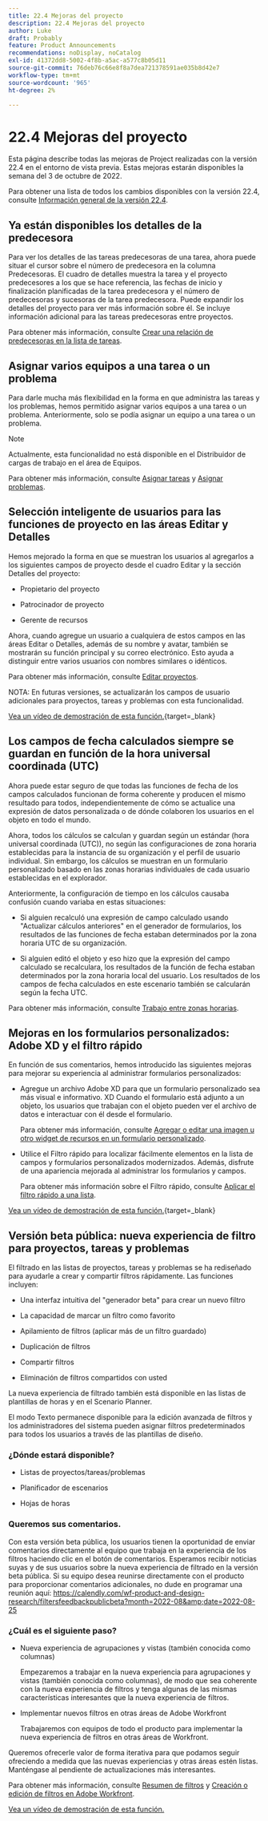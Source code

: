 ```yaml
---
title: 22.4 Mejoras del proyecto
description: 22.4 Mejoras del proyecto
author: Luke
draft: Probably
feature: Product Announcements
recommendations: noDisplay, noCatalog
exl-id: 41372dd8-5002-4f8b-a5ac-a577c8b05d11
source-git-commit: 76deb76c66e8f8a7dea721378591ae035b8d42e7
workflow-type: tm+mt
source-wordcount: '965'
ht-degree: 2%

---
```


# 22.4 Mejoras del proyecto

Esta página describe todas las mejoras de Project realizadas con la versión 22.4 en el entorno de vista previa. Estas mejoras estarán disponibles la semana del 3 de octubre de 2022.

Para obtener una lista de todos los cambios disponibles con la versión 22.4, consulte [Información general de la versión 22.4](/help/quicksilver/product-announcements/product-releases/22.4-release-activity/22-4-release-overview.md).

## Ya están disponibles los detalles de la predecesora

Para ver los detalles de las tareas predecesoras de una tarea, ahora puede situar el cursor sobre el número de predecesora en la columna Predecesoras. El cuadro de detalles muestra la tarea y el proyecto predecesores a los que se hace referencia, las fechas de inicio y finalización planificadas de la tarea predecesora y el número de predecesoras y sucesoras de la tarea predecesora. Puede expandir los detalles del proyecto para ver más información sobre él. Se incluye información adicional para las tareas predecesoras entre proyectos.

Para obtener más información, consulte [Crear una relación de predecesoras en la lista de tareas](/help/quicksilver/manage-work/tasks/use-prdcssrs/create-predecessors-on-task-list.md).

## Asignar varios equipos a una tarea o un problema

Para darle mucha más flexibilidad en la forma en que administra las tareas y los problemas, hemos permitido asignar varios equipos a una tarea o un problema. Anteriormente, solo se podía asignar un equipo a una tarea o un problema.

>[!NOTE]
>
>Actualmente, esta funcionalidad no está disponible en el Distribuidor de cargas de trabajo en el área de Equipos.

Para obtener más información, consulte [Asignar tareas](/help/quicksilver/manage-work/tasks/assign-tasks/assign-tasks.md) y [Asignar problemas](/help/quicksilver/manage-work/issues/manage-issues/assign-issues.md).

## Selección inteligente de usuarios para las funciones de proyecto en las áreas Editar y Detalles

Hemos mejorado la forma en que se muestran los usuarios al agregarlos a los siguientes campos de proyecto desde el cuadro Editar y la sección Detalles del proyecto:

* Propietario del proyecto

* Patrocinador de proyecto

* Gerente de recursos

Ahora, cuando agregue un usuario a cualquiera de estos campos en las áreas Editar o Detalles, además de su nombre y avatar, también se mostrarán su función principal y su correo electrónico. Esto ayuda a distinguir entre varios usuarios con nombres similares o idénticos.

Para obtener más información, consulte [Editar proyectos](/help/quicksilver/manage-work/projects/manage-projects/edit-projects.md).

NOTA: En futuras versiones, se actualizarán los campos de usuario adicionales para proyectos, tareas y problemas con esta funcionalidad.

[Vea un vídeo de demostración de esta función.](https://video.tv.adobe.com/v/3412390/){target=_blank}

## Los campos de fecha calculados siempre se guardan en función de la hora universal coordinada (UTC)

Ahora puede estar seguro de que todas las funciones de fecha de los campos calculados funcionan de forma coherente y producen el mismo resultado para todos, independientemente de cómo se actualice una expresión de datos personalizada o de dónde colaboren los usuarios en el objeto en todo el mundo.

Ahora, todos los cálculos se calculan y guardan según un estándar (hora universal coordinada (UTC)), no según las configuraciones de zona horaria establecidas para la instancia de su organización y el perfil de usuario individual. Sin embargo, los cálculos se muestran en un formulario personalizado basado en las zonas horarias individuales de cada usuario establecidas en el explorador.

Anteriormente, la configuración de tiempo en los cálculos causaba confusión cuando variaba en estas situaciones:

* Si alguien recalculó una expresión de campo calculado usando &quot;Actualizar cálculos anteriores&quot; en el generador de formularios, los resultados de las funciones de fecha estaban determinados por la zona horaria UTC de su organización.

* Si alguien editó el objeto y eso hizo que la expresión del campo calculado se recalculara, los resultados de la función de fecha estaban determinados por la zona horaria local del usuario. Los resultados de los campos de fecha calculados en este escenario también se calcularán según la fecha UTC.

Para obtener más información, consulte [Trabajo entre zonas horarias](/help/quicksilver/workfront-basics/tips-tricks-and-troubleshooting/working-across-timezones.md).

## Mejoras en los formularios personalizados: Adobe XD y el filtro rápido

En función de sus comentarios, hemos introducido las siguientes mejoras para mejorar su experiencia al administrar formularios personalizados:

* Agregue un archivo Adobe XD para que un formulario personalizado sea más visual e informativo. XD Cuando el formulario está adjunto a un objeto, los usuarios que trabajan con el objeto pueden ver el archivo de datos e interactuar con él desde el formulario.

  Para obtener más información, consulte [Agregar o editar una imagen u otro widget de recursos en un formulario personalizado](/help/quicksilver/administration-and-setup/customize-workfront/create-manage-custom-forms/add-widget-or-edit-its-properties-in-a-custom-form.md).

* Utilice el Filtro rápido para localizar fácilmente elementos en la lista de campos y formularios personalizados modernizados. Además, disfrute de una apariencia mejorada al administrar los formularios y campos.

  Para obtener más información sobre el Filtro rápido, consulte [Aplicar el filtro rápido a una lista](/help/quicksilver/workfront-basics/navigate-workfront/use-lists/apply-quick-filter-list.md).

[Vea un vídeo de demostración de esta función.](https://video.tv.adobe.com/v/3412469/){target=_blank}

## Versión beta pública: nueva experiencia de filtro para proyectos, tareas y problemas

El filtrado en las listas de proyectos, tareas y problemas se ha rediseñado para ayudarle a crear y compartir filtros rápidamente. Las funciones incluyen:

* Una interfaz intuitiva del &quot;generador beta&quot; para crear un nuevo filtro

* La capacidad de marcar un filtro como favorito

* Apilamiento de filtros (aplicar más de un filtro guardado)

* Duplicación de filtros

* Compartir filtros

* Eliminación de filtros compartidos con usted


La nueva experiencia de filtrado también está disponible en las listas de plantillas de horas y en el Scenario Planner.

El modo Texto permanece disponible para la edición avanzada de filtros y los administradores del sistema pueden asignar filtros predeterminados para todos los usuarios a través de las plantillas de diseño.

### ¿Dónde estará disponible?

* Listas de proyectos/tareas/problemas

* Planificador de escenarios

* Hojas de horas


### Queremos sus comentarios.

Con esta versión beta pública, los usuarios tienen la oportunidad de enviar comentarios directamente al equipo que trabaja en la experiencia de los filtros haciendo clic en el botón de comentarios. Esperamos recibir noticias suyas y de sus usuarios sobre la nueva experiencia de filtrado en la versión beta pública. Si su equipo desea reunirse directamente con el producto para proporcionar comentarios adicionales, no dude en programar una reunión aquí: https://calendly.com/wf-product-and-design-research/filtersfeedbackpublicbeta?month=2022-08&amp;date=2022-08-25

### ¿Cuál es el siguiente paso?

* Nueva experiencia de agrupaciones y vistas (también conocida como columnas)

  Empezaremos a trabajar en la nueva experiencia para agrupaciones y vistas (también conocida como columnas), de modo que sea coherente con la nueva experiencia de filtros y tenga algunas de las mismas características interesantes que la nueva experiencia de filtros.

* Implementar nuevos filtros en otras áreas de Adobe Workfront

  Trabajaremos con equipos de todo el producto para implementar la nueva experiencia de filtros en otras áreas de Workfront.


Queremos ofrecerle valor de forma iterativa para que podamos seguir ofreciendo a medida que las nuevas experiencias y otras áreas estén listas. Manténgase al pendiente de actualizaciones más interesantes.

Para obtener más información, consulte [Resumen de filtros](/help/quicksilver/reports-and-dashboards/reports/reporting-elements/filters-overview.md) y [Creación o edición de filtros en Adobe Workfront](/help/quicksilver/reports-and-dashboards/reports/reporting-elements/create-filters.md).

[Vea un vídeo de demostración de esta función.](https://video.tv.adobe.com/v/3412391/)
